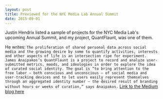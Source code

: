 ```yaml
---
layout: post
title: Previewed for the NYC Media Lab Annual Summit
date: 2015-09-01
---
```


Justin Hendrix listed a sample of projects for the NYC Media Lab's upcoming Annual Summit, and my project, QuantFlaunt, was one of them.

He writes:
``The proliferation of shared personal data across social media and the growing desire by some to quantify activities, interests and other aspects of life is an intersection ripe for experiment. James Anaipakos’s QuantFlaunt is a project to record and analyze user-submitted metrics, moods, and ideologies in order to explore the idea of curated social identity. The goal is “to bring attention to the free labor — both conscious and unconscious — of social media and user-tracking devices and to let users easily represent themselves through an aggregated identity number — the desired result of branding without hours or weeks of curation,” says Anaipakos.``
[Link to the Medium blog here](https://medium.com/@justinhendrix/previewing-nyc-media-lab-s-annual-summit-demo-session-ce5169df964e#.r4nbccelp)
